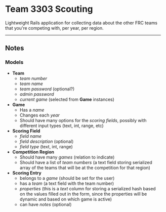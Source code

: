# Team 3303 Scouting

Lightweight Rails application for collecting data about the other FRC teams that
you're competing with, per year, per region.

--------------------------------------------------------------------------------

## Notes

### Models

- **Team**
    - *team number*
    - *team name*
    - *team password* (optional?)
    - *admin password*
    - *current game* (selected from **Game** instances)
- **Game**
    - Has a *name*
    - Changes each *year*
    - Should have many options for the *scoring fields*, possibly with different
    input types (text, int, range, etc)
- **Scoring Field**
  - *field name*
  - *field description* (optional)
  - *field type* (text, int, range)
- **Competition Region**
  - Should have many *games* (relation to indicate)
  - Should have a list of *team numbers* (a text field storing serialized array
    of the teams that will be at the competition for that region)
- **Scoring Entry**
  - belongs to a *game* (should be set for the user)
  - has a *team* (a text field with the team number)
  - *properties* (this is a *text* column for storing a serialized hash based on
    the values filled out in the form, since the properties will be dynamic and
    based on which game is active)
  - can have *notes* (optional)
